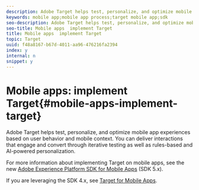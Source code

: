 ```yaml
---
description: Adobe Target helps test, personalize, and optimize mobile app experiences based on user behavior and mobile context. You can deliver interactions that engage and convert through iterative testing as well as rules-based and AI-powered personalization.
keywords: mobile app;mobile app process;target mobile app;sdk
seo-description: Adobe Target helps test, personalize, and optimize mobile app experiences based on user behavior and mobile context. You can deliver interactions that engage and convert through iterative testing as well as rules-based and AI-powered personalization.
seo-title: Mobile apps  implement Target
title: Mobile apps  implement Target
topic: Target
uuid: f48a8167-b67d-4011-aa96-476216fa2394
index: y
internal: n
snippet: y
---
```


# Mobile apps: implement Target{#mobile-apps-implement-target}

Adobe Target helps test, personalize, and optimize mobile app experiences based on user behavior and mobile context. You can deliver interactions that engage and convert through iterative testing as well as rules-based and AI-powered personalization.

For more information about implementing Target on mobile apps, see the new [Adobe Experience Platform SDK for Mobile Apps](https://aep-sdks.gitbook.io/docs/using-mobile-extensions/adobe-target) (SDK 5.x).

If you are leveraging the SDK 4.x, see [Target for Mobile Apps](../c-target-mobile-app/c-target-mobile-app.md#concept_80126FF457724DE788CE37264A047559). 
